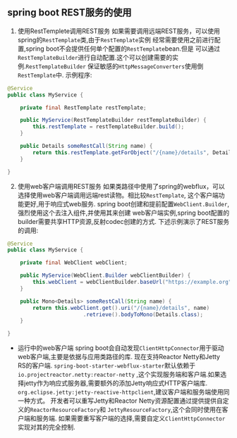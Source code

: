 spring boot REST服务的使用
---

1. 使用RestTemplete调用REST服务
如果需要调用远端REST服务，可以使用spring的`RestTemplate`类,由于`RestTemplate`实例
经常需要使用之前进行配置,spring boot不会提供任何单个配置的`RestTemplate`bean.但是
可以通过`RestTemplateBuilder`进行自动配置.这个可以创建需要的实例.`RestTemplateBuilder`
保证敏感的`HttpMessageConverters`使用倒`RestTemplate`中.
示例程序:
```java
@Service
public class MyService {

    private final RestTemplate restTemplate;

    public MyService(RestTemplateBuilder restTemplateBuilder) {
        this.restTemplate = restTemplateBuilder.build();
    }

    public Details someRestCall(String name) {
        return this.restTemplate.getForObject("/{name}/details", Details.class, name);
    }

}
```

2. 使用web客户端调用REST服务
如果类路径中使用了spring的webflux，可以选择使用web客户端调用远端rest读物。相比较`RestTemplate`,
这个客户端功能更好,用于响应式web服务.
spring boot创建和提前配置`WebClient.Builder`,强烈使用这个去注入组件,并使用其来创建
web客户端实例,spring boot配置的builder需要共享HTTP资源,反射codec创建的方式.
下述示例演示了REST服务的调用:
```java
@Service
public class MyService {

    private final WebClient webClient;

    public MyService(WebClient.Builder webClientBuilder) {
        this.webClient = webClientBuilder.baseUrl("https://example.org").build();
    }

    public Mono<Details> someRestCall(String name) {
        return this.webClient.get().uri("/{name}/details", name)
                        .retrieve().bodyToMono(Details.class);
    }

}
```

+ 运行中的web客户端
spring boot会自动发现`ClientHttpConnector`用于驱动web客户端,主要是依据与应用类路径的库.
现在支持Reactor Netty和Jetty RS的客户端.
`spring-boot-starter-webflux-starter`默认依赖于`io.projectreactor.netty:reactor-netty`
,这个实现服务端和客户端.如果选择jetty作为响应式服务器,需要额外的添加Jetty响应式HTTP客户端库.
`org.eclipse.jetty:jetty-reactive-httpclient`,建议客户端和服务端使用同一种方式。
开发者可以重写Jetty和Reactor Netty资源配置通过提供提供自定义的`ReactorResourceFactory`和
`JettyResourceFactory`,这个会同时使用在客户端和服务端.
如果需要重写客户端的选择,需要自定义`ClientHttpConnector`实现对其的完全控制.